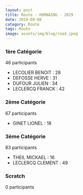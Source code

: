 ```yaml
---
layout: post
title: Route - HORNAING - 2019
date: 2019-09-08
category: Route
tags: Route
image: assets/img/blog/road.jpeg
---
```


### 1ère Catégorie
46 participants
- LECOLIER BENOIT : 28
- DEFOSSE HERVE : 31
- DUFOUR JULIEN : 34
- LECLERCQ FRANCK : 42

### 2ème Catégorie
67 participants
- GINET LIONEL : 18

### 3ème Catégorie
83 participants
- THEIL MICKAEL : 16
- LECLERCQ CLEMENT : 49

### Scratch
0 participants
